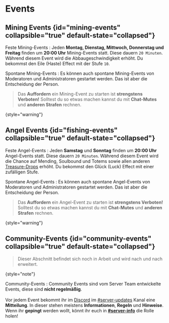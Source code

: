 # Events

## Mining Events {id="mining-events" collapsible="true" default-state="collapsed"}

Feste Mining-Events
: Jeden **Montag, Dienstag, Mittwoch, Donnerstag und Freitag** finden um **20:00 Uhr** Mining-Events statt.
Diese dauern `20 Minuten`. Während diesem Event wird die Abbaugeschwindigkeit erhöht.
Du bekommst den Eile (Haste) Effect mit der Stufe `10`.

Spontane Mining-Events
: Es können auch spontane Mining-Events von Moderatoren und Administratoren gestartet werden.
Das ist aber die Entscheidung der Person.

> Das **Auffordern** ein Mining-Event zu starten ist **strengstens Verboten!**
> Solltest du so etwas machen kannst du mit **Chat-Mutes** und **anderen Strafen** rechnen.

{style="warning"}

## Angel Events {id="fishing-events" collapsible="true" default-state="collapsed"}

Feste Angel-Events
: Jeden **Samstag** und **Sonntag** finden um **20:00 Uhr** Angel-Events statt.
Diese dauern `20 Minuten`. Während diesem Event wird die Chance auf Mending, Soulbound und Totems sowie allen
anderen [Treasure-Drops](https://minecraft.wiki/w/Fishing) erhöht.
Du bekommst den Glück (Luck) Effect mit einer zufälligen Stufe.

Spontane Angel-Events
: Es können auch spontane Angel-Events von Moderatoren und Administratoren gestartet werden.
Das ist aber die Entscheidung der Person.

> Das **Auffordern** ein Angel-Event zu starten ist **strengstens Verboten!**
> Solltest du so etwas machen kannst du mit **Chat-Mutes** und **anderen Strafen** rechnen.

{style="warning"}

## Community-Events {id="community-events" collapsible="true" default-state="collapsed"}

> Dieser Abschnitt befindet sich noch in Arbeit und wird nach und nach erweitert.

{style="note"}

Community-Events
: Community Events sind vom Server Team entwickelte Events, diese sind **nicht regelmäßig**.
\
\
Vor jedem Event bekommt ihr im [Discord](%dc_link%) im [#server-updates](%com_updates_channel%) Kanal eine **Mitteilung**.
In dieser stehen meistens **Informationen**, **Regeln** und **Hinweise**.
Wenn ihr **gepingt** werden wollt, könnt ihr euch in **[#server-info](%com_info_channel%)** die Rolle holen!